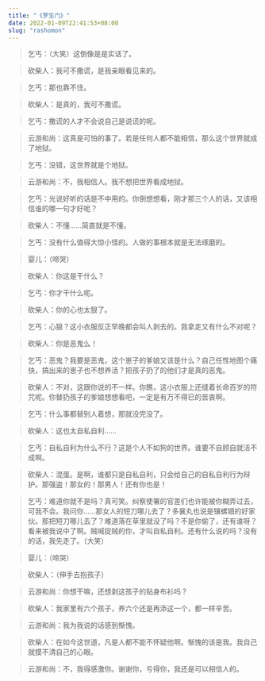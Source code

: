 ```yaml
---
title: "《罗生门》"
date: 2022-01-09T22:41:53+08:00
slug: "rashomon"
---
```


> 乞丐：（大笑）这倒像是是实话了。

> 砍柴人：我可不撒谎，是我亲眼看见来的。

> 乞丐：那也靠不住。

> 砍柴人：是真的，我可不撒谎。

> 乞丐：撒谎的人才不会说自己是说谎的呢。

> 云游和尚：这真是可怕的事了。若是任何人都不能相信，那么这个世界就成了地狱。

> 乞丐：没错，这世界就是个地狱。

> 云游和尚：不，我相信人。我不想把世界看成地狱。

> 乞丐：光说好听的话是不中用的。你倒想想看，刚才那三个人的话，又该相信谁的哪一句才好呢？

> 砍柴人：不懂……简直就是不懂。

> 乞丐：没有什么值得大惊小怪的。人做的事根本就是无法琢磨的。

> 婴儿：（啼哭）

> 砍柴人：你这是干什么？

> 乞丐：你才干什么呢。

> 砍柴人：你的心也太狠了。

> 乞丐：心狠？这小衣服反正早晚都会叫人剥去的。我拿走又有什么不对呢？

> 砍柴人：你是恶鬼么！

> 乞丐：恶鬼？我要是恶鬼，这个崽子的爹娘又该是什么？自己任性地图个痛快，搞出来的崽子也不想养活？把孩子扔了的他们才是真的恶鬼。

> 砍柴人：不对，这跟你说的不一样。你瞧，这小衣服上还缝着长命百岁的符咒呢。你替扔孩子的爹娘想想看吧，一定是有万不得已的苦衷啊。

> 乞丐：什么事都替别人着想，那就没完没了。

> 砍柴人：这也太自私自利……

> 乞丐：自私自利为什么不行？这是个人不如狗的世界。谁要不自顾自就活不成啊。

> 砍柴人：混蛋。是啊，谁都只是自私自利，只会给自己的自私自利行为辩护。那强盗！那女的！那男人！还有你也是！

> 乞丐：难道你就不是吗？真可笑。纠察使署的官差们也许能被你糊弄过去，可我不会。我问你……那女人的短刀哪儿去了？多襄丸也说是镶螺钿的好家伙。那把短刀哪儿去了？难道落在草里就没了吗？不是你偷了，还有谁呀？看来被我说中了啊。贼喊捉贼的你，才叫自私自利。还有什么说的吗？没有的话，我先走了。（大笑）

> 婴儿：（啼哭）

> 砍柴人：（伸手去抱孩子）

> 云游和尚：你想干嘛，还想剥这孩子的贴身布衫吗？

> 砍柴人：我家里有六个孩子，养六个还是再添这一个，都一样辛苦。

> 云游和尚：我为我说的话感到惭愧。

> 砍柴人：在如今这世道，凡是人都不能不怀疑他啊。惭愧的该是我。我自己就摸不清自己的心眼。

> 云游和尚：不，我得感激你。谢谢你，亏得你，我还是可以相信人的。
